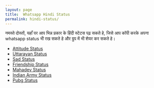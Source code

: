 ```yaml
---
layout: page
title:  Whatsapp Hindi Status
permalink: hindi-status/
---
```

<p>नमस्ते दोस्तों, यहाँ पर आप भिन्न प्रकार के हिंदी स्टेटस पढ़ सकते हे, जिसे आप कॉपी करके अपना whatsapp status भी रख सकते हे और ग्रुप में भी शेयर कर सकते हे। </p>
<ul>
		<li><a href="/attitude-status/">Attitude Status</a></li>
		<li><a href="/uttarayan-status/">Uttarayan Status</a></li>
		<li><a href="/sad-status/">Sad Status</a></li>
		<li><a href="/friendship-status/">Friendship Status</a></li>
		<li><a href="/mahadev-status/">Mahadev Status</a></li>
		<li><a href="/indian-army-status/">Indian Army Status</a></li>
		<li><a href="/pubg-status/">Pubg Status</a></li>
</ul>
